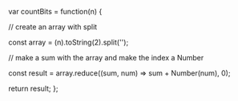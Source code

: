 var countBits = function(n) {
  
  // create an array with split
  
   const array = (n).toString(2).split('');
   
   // make a sum with the array and make the index a Number
   
   const result = array.reduce((sum, num) => sum + Number(num), 0);
   
   return result;
};

